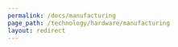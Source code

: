 ```yaml
---
permalink: /docs/manufacturing
page_path: /technology/hardware/manufacturing
layout: redirect
---
```

